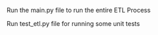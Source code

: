 Run the main.py file to run the entire ETL Process

Run test_etl.py file for running some unit tests
